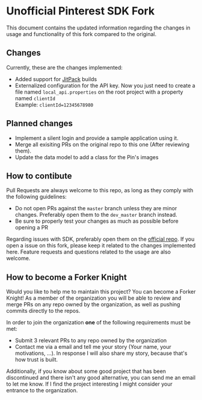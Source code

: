 # Unofficial Pinterest SDK Fork

This document contains the updated information regarding the changes in
usage and functionality of this fork compared to the original.

## Changes

Currently, these are the changes implemented:

- Added support for [JitPack](https://jitpack.io/#forkerknights/android-pdk)
builds
- Externalized configuration for the API key. Now you just need to create
a file named `local_api.properties` on the root project with a property named
`clientId` <br>
Example: `clientId=12345678980`

## Planned changes

- Implement a silent login and provide a sample application using it.
- Merge all exisiting PRs on the original repo to this one (After
reviewing them).
- Update the data model to add a class for the Pin's images

## How to contibute

Pull Requests are always welcome to this repo, as long as they comply
with the following guidelines:

- Do not open PRs against the `master` branch unless they are minor
changes. Preferably open them to the `dev_master` branch instead.
- Be sure to properly test your changes as much as possible before
opening a PR

Regarding issues with SDK, preferably open them on the
[official repo](https://github.com/pinterest/android-pdk). If you open
a issue on this fork, please keep it related to the changes implemented here.
Feature requests and questions related to the usage are also welcome.

## How to become a Forker Knight

Would you like to help me to maintain this project? You can become a
Forker Knight! As a member of the organization you will be able to review
and merge PRs on any repo owned by the organization, as well as pushing
commits directly to the repos.

In order to join the organization **one** of the following requirements
must be met:

- Submit 3 relevant PRs to any repo owned by the organization
- Contact me via a email and tell me your story (Your name, your
motivations, ...). In response I will also share my story, because that's how
trust is built.

Additionally, if you know about some good project that has been
discontinued and there isn't any good alternative, you can send me an
email to let me know. If I find the project interesting I might consider
your entrance to the organization.